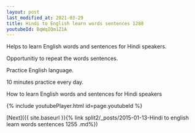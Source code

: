 ```yaml
---
layout: post
last_modified_at: 2021-03-29
title: Hindi to English learn words sentences 1288 
youtubeId: BqWqIQm1Z1A
---
```

 
 
Helps to learn English words and sentences for Hindi speakers.

Opportunitiy to repeat the words sentences. 

Practice English language. 
 
10 minutes practice every day. 
 
How to learn English words and sentences for Hindi speakers 
 
{% include youtubePlayer.html id=page.youtubeId %}
 
 
[Next]({{ site.baseurl }}{% link  split2/_posts/2015-01-13-Hindi to english learn words sentences 1255 .md%})
 
